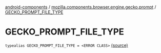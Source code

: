 [android-components](../index.md) / [mozilla.components.browser.engine.gecko.prompt](index.md) / [GECKO_PROMPT_FILE_TYPE](./-g-e-c-k-o_-p-r-o-m-p-t_-f-i-l-e_-t-y-p-e.md)

# GECKO_PROMPT_FILE_TYPE

`typealias GECKO_PROMPT_FILE_TYPE = <ERROR CLASS>` [(source)](https://github.com/mozilla-mobile/android-components/blob/master/components/browser/engine-gecko-beta/src/main/java/mozilla/components/browser/engine/gecko/prompt/GeckoPromptDelegate.kt#L41)